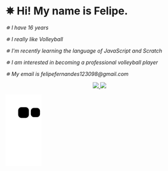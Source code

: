 # ✵ Hi! My name is Felipe.
_✵ I have 16 years_

_✵ I really like Volleyball_

_✵ I'm recently learning the language of JavaScript and Scratch_

_✵ I am interested in becoming a professional volleyball player_

_✵ My email is felipefernandes123098@gmail.com_

<div align="center">
  <a href="https://github.com/FelipeFpg">
  <img height="180em" src="https://github-readme-stats.vercel.app/api?username=FelipeFpg&show_icons=true&theme=great-gatsby&include_all_commits=true&count_private=true"/>
  <img height="180em" src="https://github-readme-stats.vercel.app/api/top-langs/?username=FelipeFpg&layout=compact&langs_count=7&theme=great-gatsby"/>
</div>
 
 ![Snake animation](https://github.com/rafaballerini/rafaballerini/blob/output/github-contribution-grid-snake.svg)
